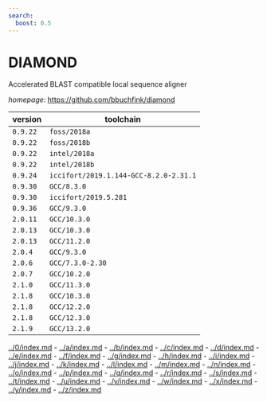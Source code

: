 ```yaml
---
search:
  boost: 0.5
---
```

# DIAMOND

Accelerated BLAST compatible local sequence aligner

*homepage*: <https://github.com/bbuchfink/diamond>

version | toolchain
--------|----------
``0.9.22`` | ``foss/2018a``
``0.9.22`` | ``foss/2018b``
``0.9.22`` | ``intel/2018a``
``0.9.22`` | ``intel/2018b``
``0.9.24`` | ``iccifort/2019.1.144-GCC-8.2.0-2.31.1``
``0.9.30`` | ``GCC/8.3.0``
``0.9.30`` | ``iccifort/2019.5.281``
``0.9.36`` | ``GCC/9.3.0``
``2.0.11`` | ``GCC/10.3.0``
``2.0.13`` | ``GCC/10.3.0``
``2.0.13`` | ``GCC/11.2.0``
``2.0.4`` | ``GCC/9.3.0``
``2.0.6`` | ``GCC/7.3.0-2.30``
``2.0.7`` | ``GCC/10.2.0``
``2.1.0`` | ``GCC/11.3.0``
``2.1.8`` | ``GCC/10.3.0``
``2.1.8`` | ``GCC/12.2.0``
``2.1.8`` | ``GCC/12.3.0``
``2.1.9`` | ``GCC/13.2.0``

[../0/index.md](0) - [../a/index.md](a) - [../b/index.md](b) - [../c/index.md](c) - [../d/index.md](d) - [../e/index.md](e) - [../f/index.md](f) - [../g/index.md](g) - [../h/index.md](h) - [../i/index.md](i) - [../j/index.md](j) - [../k/index.md](k) - [../l/index.md](l) - [../m/index.md](m) - [../n/index.md](n) - [../o/index.md](o) - [../p/index.md](p) - [../q/index.md](q) - [../r/index.md](r) - [../s/index.md](s) - [../t/index.md](t) - [../u/index.md](u) - [../v/index.md](v) - [../w/index.md](w) - [../x/index.md](x) - [../y/index.md](y) - [../z/index.md](z)

